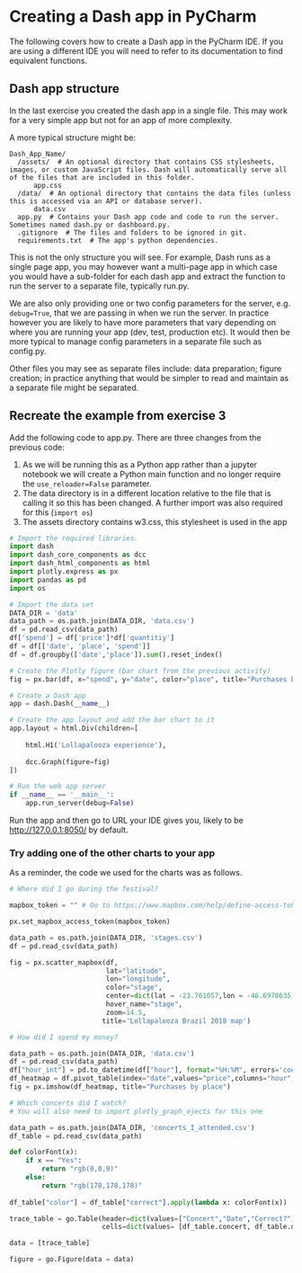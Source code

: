 # Creating a Dash app in PyCharm

The following covers how to create a Dash app in the PyCharm IDE. If you are using a different IDE you will need to refer to its documentation to find equivalent functions.

## Dash app structure
In the last exercise you created the dash app in a single file. This may work for a very simple app but not for an app of more complexity.

A more typical structure might be:

```
Dash_App_Name/
  /assets/  # An optional directory that contains CSS stylesheets, images, or custom JavaScript files. Dash will automatically serve all of the files that are included in this folder.
      app.css  
  /data/  # An optional directory that contains the data files (unless this is accessed via an API or database server).
      data.csv
  app.py  # Contains your Dash app code and code to run the server. Sometimes named dash.py or dashboard.py.
  .gitignore  # The files and folders to be ignored in git.
  requirements.txt  # The app's python dependencies.

```
This is not the only structure you will see. For example, Dash runs as a single page app, you may however want a multi-page app in which case you would have a sub-folder for each dash app and extract the function to run the server to a separate file, typically run.py.

We are also only providing one or two config parameters for the server, e.g. `debug=True`, that we are passing in when we run the server. In practice however you are likely to have more parameters that vary depending on where you are running your app (dev, test, production etc). It would then be more typical to manage config parameters in a separate file such as config.py.

Other files you may see as separate files include: data preparation; figure creation; in practice anything that would be simpler to read and maintain as a separate file might be separated.

## Recreate the example from exercise 3
Add the following code to app.py.
There are three changes from the previous code:
1. As we will be running this as a Python app rather than a jupyter notebook we will create a Python main function and no longer require the `use_reloader=False` parameter.
2. The data directory is in a different location relative to the file that is calling it so this has been changed. A further import was also required for this (`import os`)
3. The assets directory contains w3.css, this stylesheet is used in the app
```python
# Import the required libraries.
import dash
import dash_core_components as dcc
import dash_html_components as html
import plotly.express as px
import pandas as pd
import os

# Import the data set
DATA_DIR = 'data'
data_path = os.path.join(DATA_DIR, 'data.csv')
df = pd.read_csv(data_path)
df['spend'] = df['price']*df['quantitiy']
df = df[['date', 'place', 'spend']]
df = df.groupby(['date','place']).sum().reset_index()

# Create the Plotly figure (bar chart from the previous activity)
fig = px.bar(df, x="spend", y="date", color="place", title="Purchases by place")

# Create a Dash app 
app = dash.Dash(__name__)

# Create the app layout and add the bar chart to it
app.layout = html.Div(children=[
    
    html.H1('Lollapalooza experience'),
    
    dcc.Graph(figure=fig)
])

# Run the web app server
if __name__ == '__main__':
    app.run_server(debug=False) 
```

Run the app and then go to URL your IDE gives you, likely to be http://127.0.0.1:8050/ by default.

### Try adding one of the other charts to your app
As a reminder, the code we used for the charts was as follows.

```python
# Where did I go during the festival?

mapbox_token = "" # Go to https://www.mapbox.com/help/define-access-token/ to get your own token then add it here

px.set_mapbox_access_token(mapbox_token)

data_path = os.path.join(DATA_DIR, 'stages.csv')
df = pd.read_csv(data_path)

fig = px.scatter_mapbox(df, 
                        lat="latitude", 
                        lon="longitude", 
                        color="stage",
                        center=dict(lat = -23.701057,lon = -46.6970635),
                        hover_name="stage",
                        zoom=14.5,
                       title='Lollapalooza Brazil 2018 map')

# How did I spend my money?

data_path = os.path.join(DATA_DIR, 'data.csv')
df = pd.read_csv(data_path)
df["hour_int"] = pd.to_datetime(df["hour"], format="%H:%M", errors='coerce').apply(lambda x: int(x.hour))
df_heatmap = df.pivot_table(index="date",values="price",columns="hour", aggfunc="sum").fillna(0)
fig = px.imshow(df_heatmap, title="Purchases by place")

# Which concerts did I watch?
# You will also need to import plotly_graph_ojects for this one

data_path = os.path.join(DATA_DIR, 'concerts_I_attended.csv')
df_table = pd.read_csv(data_path)

def colorFont(x):    
    if x == "Yes":       
        return "rgb(0,0,9)"    
    else:       
        return "rgb(178,178,178)"
    
df_table["color"] = df_table["correct"].apply(lambda x: colorFont(x))

trace_table = go.Table(header=dict(values=["Concert","Date","Correct?"], fill=dict(color=("rgb(82,187,47)"))),
                       cells=dict(values= [df_table.concert, df_table.date,df_table.correct], font=dict(color=([df_table.color]))))

data = [trace_table]

figure = go.Figure(data = data)
```